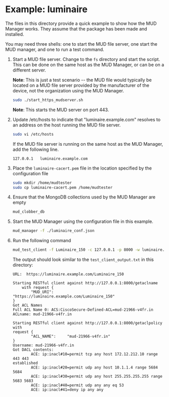 # Example: luminaire

The files in this directory provide a quick example to show how the MUD
Manager works. They assume that the package has been made and installed.

You may need three shells: one to start the MUD file server, one start the
MUD manager, and one to run a test command.

1. Start a MUD file server. Change to the `fs` directory and start the
script. This can be done on the same host as the MUD Manager, or can be on a
different server. 

    **Note**: This is just a test scenario -- the MUD file would
    typically be located on a MUD file server provided by the manufacturer of
    the device, not the organization using the MUD Manager.
    
    ```bash
    sudo ./start_https_mudserver.sh
    ```

    **Note**: This starts the MUD server on port 443.

2. Update /etc/hosts to indicate that "luminaire.example.com" resolves to
an address on the host running the MUD file server.

    ```bash
    sudo vi /etc/hosts
    ```

    If the MUD file server is running on the same host as the MUD Manager,
    add the following line.
    
    ```
    127.0.0.1	luminaire.example.com
    ```

3. Place the `luminaire-cacert.pem` file in the location specified by the 
configuration file

    ```bash
    sudo mkdir /home/mudtester 
    sudo cp luminaire-cacert.pem /home/mudtester
    ```

4. Ensure that the MongoDB collections used by the MUD Manager are empty

    ```bash
    mud_clobber_db
    ```

5. Start the MUD Manager using the configuration file in this example.

    ```bash
    mud_manager -f ./luminaire_conf.json
    ```

6. Run the following command

    ```bash
    mud_test_client -f Luminaire_150 -c 127.0.0.1 -p 8000 -w luminaire.example.com
    ```
    
    The output should look similar to the `test_client_output.txt` in this 
    directory:
    
    ```
    URL:  https://luminaire.example.com/Luminaire_150
    
    Starting RESTful client against http://127.0.0.1:8000/getaclname
        with request {
            "MUD_URI":      "https://luminaire.example.com/Luminaire_150"
    }
    Got ACL Names
    Full ACL Name 0: ACS:CiscoSecure-Defined-ACL=mud-21966-v4fr.in
    ACLname: mud-21966-v4fr.in
    
    Starting RESTful client against http://127.0.0.1:8000/getaclpolicy with
    request {
            "ACL_NAME":     "mud-21966-v4fr.in"
    }
    Username: mud-21966-v4fr.in
    Got DACL contents:
            ACE: ip:inacl#10=permit tcp any host 172.12.212.10 range 443 443
    established
            ACE: ip:inacl#20=permit udp any host 10.1.1.4 range 5684 5684
            ACE: ip:inacl#30=permit udp any host 255.255.255.255 range 5683 5683
            ACE: ip:inacl#40=permit udp any any eq 53
            ACE: ip:inacl#41=deny ip any any
    ```
    
